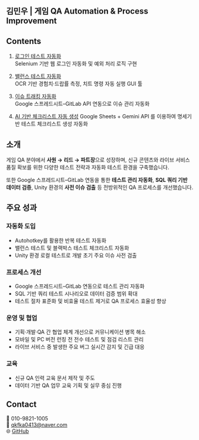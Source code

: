 ## 김민우 | 게임 QA Automation & Process Improvement

## Contents
1. [로그인 테스트 자동화](https://github.com/alsdn14/Login_test)  
   Selenium 기반 웹 로그인 자동화 및 예외 처리 로직 구현

2. [밸런스 테스트 자동화](https://github.com/alsdn14/Autobalance)  
   OCR 기반 경험치·드랍률 측정, 치트 명령 자동 실행 GUI 툴

3. [이슈 트래킹 자동화](https://github.com/alsdn14/Issuetracker)  
   Google 스프레드시트–GitLab API 연동으로 이슈 관리 자동화

4. [AI 기반 체크리스트 자동 생성](https://github.com/alsdn14/AI_checklist)
   Google Sheets + Gemini API 를 이용하여 명세기반 테스트 체크리스트 생성 자동화


## 소개
게임 QA 분야에서 **사원 → 리드 → 파트장**으로 성장하며, 신규 콘텐츠와 라이브 서비스 품질 확보를 위한 다양한 테스트 전략과 자동화 테스트 환경을 구축했습니다. 

또한 Google 스프레드시트–GitLab 연동을 통한 **테스트 관리 자동화**, **SQL 쿼리 기반 데이터 검증**, Unity 환경의 **사전 이슈 검출** 등 전방위적인 QA 프로세스를 개선했습니다.



## 주요 성과
### 자동화 도입
- Autohotkey를 활용한 반복 테스트 자동화
- 밸런스 테스트 및 블랙박스 테스트 체크리스트 자동화
- Unity 환경 로컬 테스트로 개발 초기 주요 이슈 사전 검출

### 프로세스 개선
- Google 스프레드시트–GitLab 연동으로 테스트 관리 자동화
- SQL 기반 쿼리 테스트 시나리오로 데이터 검증 범위 확대
- 테스트 절차 표준화 및 비효율 테스트 제거로 QA 프로세스 효율성 향상

### 운영 및 협업
- 기획·개발·QA 간 협업 체계 개선으로 커뮤니케이션 병목 해소
- 모바일 및 PC 버전 런칭 전 전수 테스트 및 점검 리스트 관리
- 라이브 서비스 중 발생한 주요 버그 실시간 감지 및 긴급 대응

### 교육
- 신규 QA 인력 교육 문서 제작 및 주도
- 데이터 기반 QA 업무 교육 기획 및 실무 중심 진행



## Contact
📱 010-9821-1005  
📧 qkfka0413@naver.com  
🌐 [GitHub](https://github.com/alsdn14)
